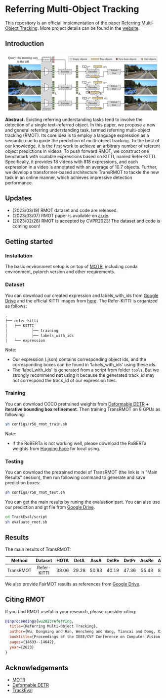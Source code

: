 # Referring Multi-Object Tracking

This repository is an official implementation of the paper [Referring Multi-Object Tracking](https://arxiv.org/abs/2303.03366). More project details can be found in the [website](https://referringmot.github.io/).

## Introduction


<div style="align: center">
<img src=./figs/TransRMOT.png/>
</div>

**Abstract.** 
Existing referring understanding tasks tend to involve the detection of a single text-referred object. In this paper, we propose a new and general referring understanding task, termed referring multi-object tracking (RMOT). Its core idea is to employ a  language expression as a semantic cue to guide the prediction of multi-object tracking. To the best of our knowledge, it is the first work to achieve an arbitrary number of referent object predictions in videos. To push forward RMOT, we construct one benchmark with scalable expressions based on KITTI, named Refer-KITTI. Specifically, it provides 18 videos with 818 expressions, and each expression in a video is annotated with an average of 10.7 objects. Further, we develop a transformer-based architecture TransRMOT to tackle the new task in an online manner, which achieves impressive detection performance.

## Updates
- (2023/03/19) RMOT dataset and code are released.
- (2023/03/07) RMOT paper is available on [arxiv](https://arxiv.org/abs/2303.03366).
- (2023/02/28) RMOT is accepted by CVPR2023! The dataset and code is coming soon!



## Getting started
### Installation

The basic environment setup is on top of [MOTR](https://github.com/megvii-research/MOTR), including conda environment, pytorch version and other requirements. 

### Dataset
You can download our created expression and labels_with_ids from [Google Drive](https://drive.google.com/drive/folders/1CjX1Y5XJ2zRloTEQM1OHQsF1RCuBLXbc?usp=sharing) and the official KITTI images from [here](https://www.cvlibs.net/datasets/kitti/eval_tracking.php).
The Refer-KITTI is organized as follows:

```
.
├── refer-kitti
│   ├── KITTI
│           ├── training
│           ├── labels_with_ids
│   └── expression
```
Note: 
- Our expression (.json) contains corresponding object ids, and the corresponding boxes can be found in 'labels_with_ids' using these ids.
- The 'label_with_ids' is generated from a script from folder `tools`.
But we strongly recommend **not** using it because the generated track_id may not correspond the track_id of our expression files.

### Training
You can download COCO pretrained weights from [Deformable DETR](https://github.com/fundamentalvision/Deformable-DETR) **+ iterative bounding box refinement**.
Then training TransRMOT on 8 GPUs as following:
```bash 
sh configs/r50_rmot_train.sh
```
Note:
- If the RoBERTa is not working well, please download the RoBERTa weights from [Hugging Face](https://huggingface.co/roberta-base/tree/main) for local using.

### Testing
You can download the pretrained model of TransRMOT (the link is in "Main Results" session), then run following command to generate and save prediction boxes:
```bash
sh configs/r50_rmot_test.sh
```

You can get the main results by runing the evaluation part. You can also use our prediction and gt file from [Google Drive](https://drive.google.com/drive/folders/1CjX1Y5XJ2zRloTEQM1OHQsF1RCuBLXbc?usp=sharing). 
```bash
cd TrackEval/script
sh evaluate_rmot.sh
```

## Results


The main results of TransRMOT:

| **Method** | **Dataset** | **HOTA** | **DetA** | **AssA** | **DetRe** | **DetPr** | **AssRe** | **AssRe** | **LocA** |                                           **URL**                                           |
|:----------:|:-----------:|:--------:|:--------:|:--------:|:---------:|:---------:|:---------:|-----------|----------| :-----------------------------------------------------------------------------------------: |
| TransRMOT  | Refer-KITTI |  38.06   |  29.28   |  50.83   |   40.19   |   47.36   |   55.43   | 81.36     | 79.93    | [model](https://drive.google.com/drive/folders/1CjX1Y5XJ2zRloTEQM1OHQsF1RCuBLXbc?usp=sharing) |


We also provide FairMOT results as references from [Google Drive](https://drive.google.com/file/d/1bPfe8dU_dcYZicuoy67CaasI_YMj45Ic/view?usp=sharing).



## Citing RMOT
If you find RMOT useful in your research, please consider citing:

```bibtex
@inproceedings{wu2023referring,
  title={Referring Multi-Object Tracking},
  author={Wu, Dongming and Han, Wencheng and Wang, Tiancai and Dong, Xingping and Zhang, Xiangyu and Shen, Jianbing},
  booktitle={Proceedings of the IEEE/CVF Conference on Computer Vision and Pattern Recognition},
  pages={14633--14642},
  year={2023}
}
```


## Acknowledgements

- [MOTR](https://github.com/megvii-research/MOTR)
- [Deformable DETR](https://github.com/fundamentalvision/Deformable-DETR)
- [TrackEval](https://github.com/JonathonLuiten/TrackEval)


